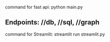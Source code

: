 command for fast api:
python main.py

Endpoints:
//db, //sql, //graph
-----------------------------------------------------------
command for Streamlit:
streamlit run streamlit.py 
